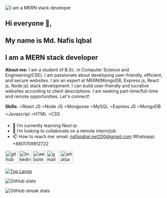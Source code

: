 
![I am a MERN stack developer](https://i.ibb.co/7YDtMsH/github-cover.jpg)

## Hi everyone 👋,
## My name is Md. Nafis Iqbal
## I am a MERN stack developer

__About me:__ I am a student of B.Sc. in Computer Science and Engineering(CSE). I am passionate about developing user-friendly, efficient, and secure websites. I am an expert at MERN(MongoDB, Express js, React js, Node js) stack development. I can build user-friendly and lucrative websites according to client descriptions. I am seeking part-time/full-time and remote opportunities. Let's connect!

__Skills__: ⭐React JS ⭐Node JS ⭐Mongoose ⭐MySQL ⭐Express JS ⭐MongoDB ⭐Javascript ⭐HTML ⭐CSS

- 🌱 I’m currently learning Next-js 
- 👯 I’m looking to collaborate on a remote intern/job 
- 📫 How to reach me: 
email: nafisiqbal.net200@gmail.com
Whatsapp: +8801709912722 


[<img src='https://cdn.jsdelivr.net/npm/simple-icons@3.0.1/icons/github.svg' alt='github' height='40'>](https://github.com/NafisOfficial)  [<img src='https://cdn.jsdelivr.net/npm/simple-icons@3.0.1/icons/linkedin.svg' alt='linkedin' height='40'>](https://www.linkedin.com/in/mdnafisiqbal/)  [<img src='https://cdn.jsdelivr.net/npm/simple-icons@3.0.1/icons/icloud.svg' alt='website' height='40'>](www.nafisiqbal.com)  [<img src='https://cdn.jsdelivr.net/npm/simple-icons@3.0.1/icons/gmail.svg' alt='gmail' height='40'>](nafisiqbal.net2002@gmail.com)  [<img src='https://cdn.jsdelivr.net/npm/simple-icons@3.0.1/icons/whatsapp.svg' alt='whatsapp' height='40'>](+8801709912722)  

[![Top Langs](https://github-readme-stats.vercel.app/api/top-langs/?username=NafisOfficial)](https://github.com/anuraghazra/github-readme-stats)

![GitHub stats](https://github-readme-stats.vercel.app/api?username=NafisOfficial&show_icons=true)  

![GitHub streak stats](https://streak-stats.demolab.com/?user=NafisOfficial)  



